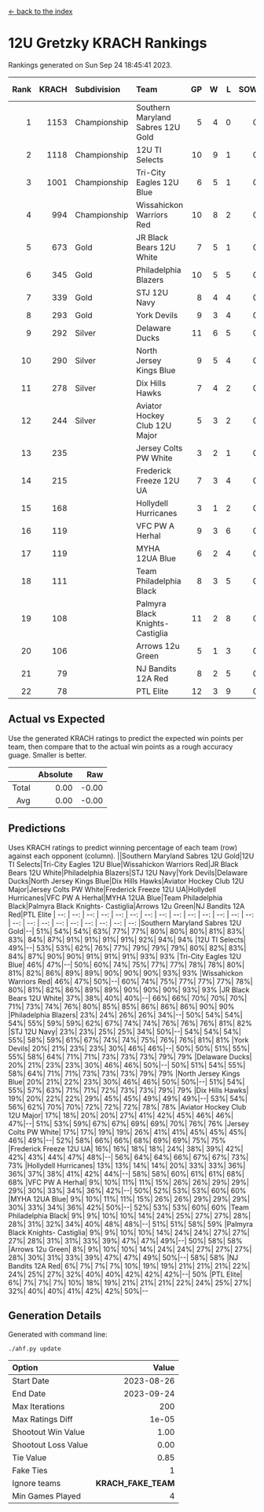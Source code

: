 [<- back to the index](readme.md)
# 12U Gretzky KRACH Rankings
Rankings generated on Sun Sep 24 18:45:41 2023.

Rank|KRACH|Subdivision|Team|GP|W|L|SOW|SOL|T|SoS|Exp Wins|Win Diff
---:|---:|:---|:---|---:|---:|---:|---:|---:|---:|---:|---:|---:
1|1153|Championship|Southern Maryland Sabres 12U Gold|5|4|0|0|0|1|404|5.7|-0.0
2|1118|Championship|12U TI Selects|10|9|1|0|0|0|218|9.8|-0.0
3|1001|Championship|Tri-City Eagles 12U Blue|6|5|1|0|0|0|369|5.8|-0.0
4|994|Championship|Wissahickon Warriors Red|10|8|2|0|0|0|401|8.8|-0.0
5|673|Gold|JR Black Bears 12U White|7|5|1|0|0|1|323|6.7|-0.0
6|345|Gold|Philadelphia Blazers|10|5|5|0|0|0|565|5.8|-0.0
7|339|Gold|STJ 12U Navy|8|4|4|0|0|0|577|4.8|-0.0
8|293|Gold|York Devils|9|3|4|0|0|2|451|5.5|-0.0
9|292|Silver|Delaware Ducks|11|6|5|0|0|0|337|6.9|0.0
10|290|Silver|North Jersey Kings Blue|9|5|4|0|0|0|374|5.9|0.0
11|278|Silver|Dix Hills Hawks|7|4|2|0|0|1|232|5.7|0.0
12|244|Silver|Aviator Hockey Club 12U Major|5|3|2|0|0|0|305|3.9|0.0
13|235||Jersey Colts PW White|3|2|1|0|0|0|164|2.9|0.0
14|215||Frederick Freeze 12U UA|7|3|4|0|0|0|421|3.8|-0.0
15|168||Hollydell Hurricanes|3|1|2|0|0|0|403|1.9|0.0
16|119||VFC PW A Herhal|9|3|6|0|0|0|324|3.9|0.0
17|119||MYHA 12UA Blue|6|2|4|0|0|0|232|2.9|0.0
18|111||Team Philadelphia Black|8|3|5|0|0|0|198|3.9|0.0
19|108||Palmyra Black Knights- Castiglia|11|2|8|0|0|1|465|3.7|0.0
20|106||Arrows 12u Green|5|1|3|0|0|1|342|2.7|0.0
21|79||NJ Bandits 12A Red|8|2|5|0|0|1|261|3.7|0.0
22|78||PTL Elite|12|3|9|0|0|0|353|3.9|0.0

## Actual vs Expected
Use the generated KRACH ratings to predict the expected win points per team, then compare that to the actual win points as a rough accuracy guage. Smaller is better.

||Absolute|Raw
|---:|---:|---:
|Total|0.00|-0.00
|Avg|0.00|-0.00

## Predictions
Uses KRACH ratings to predict winning percentage of each team (row) against each opponent (column).
||Southern Maryland Sabres 12U Gold|12U TI Selects|Tri-City Eagles 12U Blue|Wissahickon Warriors Red|JR Black Bears 12U White|Philadelphia Blazers|STJ 12U Navy|York Devils|Delaware Ducks|North Jersey Kings Blue|Dix Hills Hawks|Aviator Hockey Club 12U Major|Jersey Colts PW White|Frederick Freeze 12U UA|Hollydell Hurricanes|VFC PW A Herhal|MYHA 12UA Blue|Team Philadelphia Black|Palmyra Black Knights- Castiglia|Arrows 12u Green|NJ Bandits 12A Red|PTL Elite
| --: | --: | --: | --: | --: | --: | --: | --: | --: | --: | --: | --: | --: | --: | --: | --: | --: | --: | --: | --: | --: | --: | --: 
|Southern Maryland Sabres 12U Gold|--| 51%| 54%| 54%| 63%| 77%| 77%| 80%| 80%| 80%| 81%| 83%| 83%| 84%| 87%| 91%| 91%| 91%| 91%| 92%| 94%| 94%
|12U TI Selects| 49%|--| 53%| 53%| 62%| 76%| 77%| 79%| 79%| 79%| 80%| 82%| 83%| 84%| 87%| 90%| 90%| 91%| 91%| 91%| 93%| 93%
|Tri-City Eagles 12U Blue| 46%| 47%|--| 50%| 60%| 74%| 75%| 77%| 77%| 78%| 78%| 80%| 81%| 82%| 86%| 89%| 89%| 90%| 90%| 90%| 93%| 93%
|Wissahickon Warriors Red| 46%| 47%| 50%|--| 60%| 74%| 75%| 77%| 77%| 77%| 78%| 80%| 81%| 82%| 86%| 89%| 89%| 90%| 90%| 90%| 93%| 93%
|JR Black Bears 12U White| 37%| 38%| 40%| 40%|--| 66%| 66%| 70%| 70%| 70%| 71%| 73%| 74%| 76%| 80%| 85%| 85%| 86%| 86%| 86%| 90%| 90%
|Philadelphia Blazers| 23%| 24%| 26%| 26%| 34%|--| 50%| 54%| 54%| 54%| 55%| 59%| 59%| 62%| 67%| 74%| 74%| 76%| 76%| 76%| 81%| 82%
|STJ 12U Navy| 23%| 23%| 25%| 25%| 34%| 50%|--| 54%| 54%| 54%| 55%| 58%| 59%| 61%| 67%| 74%| 74%| 75%| 76%| 76%| 81%| 81%
|York Devils| 20%| 21%| 23%| 23%| 30%| 46%| 46%|--| 50%| 50%| 51%| 55%| 55%| 58%| 64%| 71%| 71%| 73%| 73%| 73%| 79%| 79%
|Delaware Ducks| 20%| 21%| 23%| 23%| 30%| 46%| 46%| 50%|--| 50%| 51%| 54%| 55%| 58%| 64%| 71%| 71%| 73%| 73%| 73%| 79%| 79%
|North Jersey Kings Blue| 20%| 21%| 22%| 23%| 30%| 46%| 46%| 50%| 50%|--| 51%| 54%| 55%| 57%| 63%| 71%| 71%| 72%| 73%| 73%| 79%| 79%
|Dix Hills Hawks| 19%| 20%| 22%| 22%| 29%| 45%| 45%| 49%| 49%| 49%|--| 53%| 54%| 56%| 62%| 70%| 70%| 72%| 72%| 72%| 78%| 78%
|Aviator Hockey Club 12U Major| 17%| 18%| 20%| 20%| 27%| 41%| 42%| 45%| 46%| 46%| 47%|--| 51%| 53%| 59%| 67%| 67%| 69%| 69%| 70%| 76%| 76%
|Jersey Colts PW White| 17%| 17%| 19%| 19%| 26%| 41%| 41%| 45%| 45%| 45%| 46%| 49%|--| 52%| 58%| 66%| 66%| 68%| 69%| 69%| 75%| 75%
|Frederick Freeze 12U UA| 16%| 16%| 18%| 18%| 24%| 38%| 39%| 42%| 42%| 43%| 44%| 47%| 48%|--| 56%| 64%| 64%| 66%| 67%| 67%| 73%| 73%
|Hollydell Hurricanes| 13%| 13%| 14%| 14%| 20%| 33%| 33%| 36%| 36%| 37%| 38%| 41%| 42%| 44%|--| 58%| 58%| 60%| 61%| 61%| 68%| 68%
|VFC PW A Herhal|  9%| 10%| 11%| 11%| 15%| 26%| 26%| 29%| 29%| 29%| 30%| 33%| 34%| 36%| 42%|--| 50%| 52%| 53%| 53%| 60%| 60%
|MYHA 12UA Blue|  9%| 10%| 11%| 11%| 15%| 26%| 26%| 29%| 29%| 29%| 30%| 33%| 34%| 36%| 42%| 50%|--| 52%| 53%| 53%| 60%| 60%
|Team Philadelphia Black|  9%|  9%| 10%| 10%| 14%| 24%| 25%| 27%| 27%| 28%| 28%| 31%| 32%| 34%| 40%| 48%| 48%|--| 51%| 51%| 58%| 59%
|Palmyra Black Knights- Castiglia|  9%|  9%| 10%| 10%| 14%| 24%| 24%| 27%| 27%| 27%| 28%| 31%| 31%| 33%| 39%| 47%| 47%| 49%|--| 50%| 58%| 58%
|Arrows 12u Green|  8%|  9%| 10%| 10%| 14%| 24%| 24%| 27%| 27%| 27%| 28%| 30%| 31%| 33%| 39%| 47%| 47%| 49%| 50%|--| 58%| 58%
|NJ Bandits 12A Red|  6%|  7%|  7%|  7%| 10%| 19%| 19%| 21%| 21%| 21%| 22%| 24%| 25%| 27%| 32%| 40%| 40%| 42%| 42%| 42%|--| 50%
|PTL Elite|  6%|  7%|  7%|  7%| 10%| 18%| 19%| 21%| 21%| 21%| 22%| 24%| 25%| 27%| 32%| 40%| 40%| 41%| 42%| 42%| 50%|--

## Generation Details

Generated with command line:
```
./ahf.py update
```

| Option | Value |
| :----- | ----: |
| Start Date | 2023-08-26 |
| End Date | 2023-09-24 |
| Max Iterations | 200 |
| Max Ratings Diff | 1e-05 |
| Shootout Win Value | 1.00 |
| Shootout Loss Value | 0.00 |
| Tie Value | 0.85 |
| Fake Ties | 1 |
| Ignore teams | __KRACH_FAKE_TEAM__ |
| Min Games Played | 4 |

